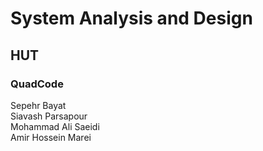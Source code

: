 # System Analysis and Design
## HUT
### QuadCode
Sepehr Bayat <br>
Siavash Parsapour <br>
Mohammad Ali Saeidi <br>
Amir Hossein Marei <br>
